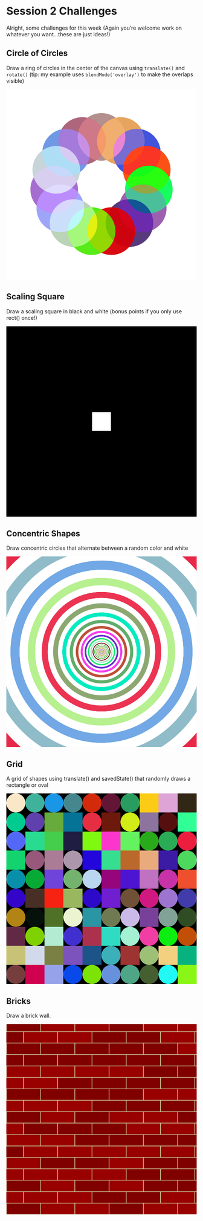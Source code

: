 # Session 2 Challenges

Alright, some challenges for this week (Again you’re welcome work on whatever you want...these are just ideas!)

## Circle of Circles

Draw a ring of circles in the center of the canvas using `translate()` and `rotate()` (tip: my example uses `blendMode('overlay')` to make the overlaps visible)

![circle of circles](circleOfCircles.png)

## Scaling Square

Draw a scaling square in black and white (bonus points if you only use rect() once!)

![scaling square](scalingSquare.gif)

## Concentric Shapes

Draw concentric circles that alternate between a random color and white

![concentric circles](concentricShapes.gif)

## Grid

A grid of shapes using translate() and savedState()  that randomly draws a rectangle or oval

![grid](grid.png)

## Bricks

Draw a brick wall.

![bricks](bricks.png)
